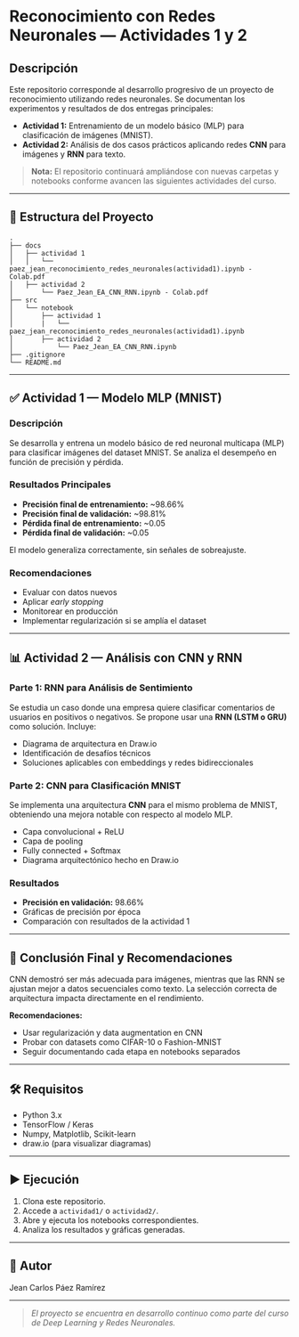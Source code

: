 # Reconocimiento con Redes Neuronales — Actividades 1 y 2

## Descripción

Este repositorio corresponde al desarrollo progresivo de un proyecto de reconocimiento utilizando redes neuronales. Se documentan los experimentos y resultados de dos entregas principales:

- **Actividad 1:** Entrenamiento de un modelo básico (MLP) para clasificación de imágenes (MNIST).
- **Actividad 2:** Análisis de dos casos prácticos aplicando redes **CNN** para imágenes y **RNN** para texto.

> **Nota:** El repositorio continuará ampliándose con nuevas carpetas y notebooks conforme avancen las siguientes actividades del curso.

---

## 📁 Estructura del Proyecto

```
.
├── docs
│   ├── actividad 1
│   │   └── paez_jean_reconocimiento_redes_neuronales(actividad1).ipynb - Colab.pdf
│   ├── actividad 2
│       └── Paez_Jean_EA_CNN_RNN.ipynb - Colab.pdf
├── src
│   └── notebook
│       ├── actividad 1
│       |   └── paez_jean_reconocimiento_redes_neuronales(actividad1).ipynb
│       ├── actividad 2
│           └── Paez_Jean_EA_CNN_RNN.ipynb
├── .gitignore
└── README.md

```

---

## ✅ Actividad 1 — Modelo MLP (MNIST)

### Descripción

Se desarrolla y entrena un modelo básico de red neuronal multicapa (MLP) para clasificar imágenes del dataset MNIST. Se analiza el desempeño en función de precisión y pérdida.

### Resultados Principales

- **Precisión final de entrenamiento:** ~98.66%
- **Precisión final de validación:** ~98.81%
- **Pérdida final de entrenamiento:** ~0.05
- **Pérdida final de validación:** ~0.05

El modelo generaliza correctamente, sin señales de sobreajuste.

### Recomendaciones

- Evaluar con datos nuevos
- Aplicar *early stopping*
- Monitorear en producción
- Implementar regularización si se amplía el dataset

---

## 📊 Actividad 2 — Análisis con CNN y RNN

### Parte 1: RNN para Análisis de Sentimiento

Se estudia un caso donde una empresa quiere clasificar comentarios de usuarios en positivos o negativos. Se propone usar una **RNN (LSTM o GRU)** como solución. Incluye:

- Diagrama de arquitectura en Draw.io
- Identificación de desafíos técnicos
- Soluciones aplicables con embeddings y redes bidireccionales

### Parte 2: CNN para Clasificación MNIST

Se implementa una arquitectura **CNN** para el mismo problema de MNIST, obteniendo una mejora notable con respecto al modelo MLP.

- Capa convolucional + ReLU
- Capa de pooling
- Fully connected + Softmax
- Diagrama arquitectónico hecho en Draw.io

### Resultados

- **Precisión en validación:** 98.66%
- Gráficas de precisión por época
- Comparación con resultados de la actividad 1

---

## 🧠 Conclusión Final y Recomendaciones

CNN demostró ser más adecuada para imágenes, mientras que las RNN se ajustan mejor a datos secuenciales como texto. La selección correcta de arquitectura impacta directamente en el rendimiento.

**Recomendaciones:**
- Usar regularización y data augmentation en CNN
- Probar con datasets como CIFAR-10 o Fashion-MNIST
- Seguir documentando cada etapa en notebooks separados

---

## 🛠️ Requisitos

- Python 3.x
- TensorFlow / Keras
- Numpy, Matplotlib, Scikit-learn
- draw.io (para visualizar diagramas)

---

## ▶️ Ejecución

1. Clona este repositorio.
2. Accede a `actividad1/` o `actividad2/`.
3. Abre y ejecuta los notebooks correspondientes.
4. Analiza los resultados y gráficas generadas.

---

## 👤 Autor

Jean Carlos Páez Ramírez

---

> *El proyecto se encuentra en desarrollo continuo como parte del curso de Deep Learning y Redes Neuronales.*
```